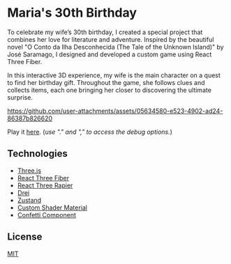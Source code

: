 # Maria's 30th Birthday

To celebrate my wife’s 30th birthday, I created a special project that combines her love for literature and adventure. Inspired by the beautiful novel "O Conto da Ilha Desconhecida (The Tale of the Unknown Island)" by José Saramago, I designed and developed a custom game using React Three Fiber.

In this interactive 3D experience, my wife is the main character on a quest to find her birthday gift. Throughout the game, she follows clues and collects items, each one bringing her closer to discovering the ultimate surprise.

https://github.com/user-attachments/assets/05634580-e523-4902-ad24-86387b826620

Play it [here](https://maria30.vercel.app/). (_use "." and "," to access the debug options._)

## Technologies
- [Three.js](https://threejs.org/)
- [React Three Fiber](https://docs.pmnd.rs/react-three-fiber/getting-started/introduction)
- [React Three Rapier](https://github.com/pmndrs/react-three-rapier)
- [Drei](https://github.com/pmndrs/drei)
- [Zustand](https://github.com/pmndrs/zustand)
- [Custom Shader Material](https://github.com/FarazzShaikh/THREE-CustomShaderMaterial)
- [Confetti Component](https://github.com/ektogamat/r3f-confetti-component)

## License
[MIT](LICENSE)
